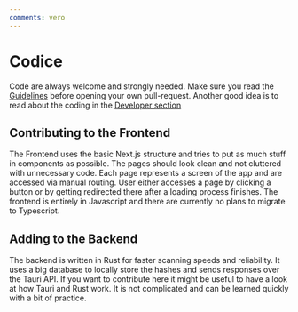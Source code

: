 ```yaml
---
comments: vero
---
```


# Codice
Code are always welcome and strongly needed. Make sure you read the [Guidelines](CODE_OF_CONDUCT.md) before opening your own pull-request. Another good idea is to read about the coding in the [Developer section](/developers/index.md)

## Contributing to the Frontend
The Frontend uses the basic Next.js structure and tries to put as much stuff in components as possible. The pages should look clean and not cluttered with unnecessary code. Each page represents a screen of the app and are accessed via manual routing. User either accesses a page by clicking a button or by getting redirected there after a loading process finishes. The frontend is entirely in Javascript and there are currently no plans to migrate to Typescript.

## Adding to the Backend
The backend is written in Rust for faster scanning speeds and reliability. It uses a big database to locally store the hashes and sends responses over the Tauri API. If you want to contribute here it might be useful to have a look at how Tauri and Rust work. It is not complicated and can be learned quickly with a bit of practice.